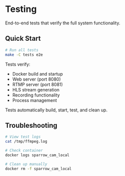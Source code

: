 # Testing

End-to-end tests that verify the full system functionality.

## Quick Start

```bash
# Run all tests
make -C tests e2e
```

Tests verify:
- Docker build and startup
- Web server (port 8080)
- RTMP server (port 8081)
- HLS stream generation
- Recording functionality
- Process management

Tests automatically build, start, test, and clean up.

## Troubleshooting

```bash
# View test logs
cat /tmp/ffmpeg.log

# Check container
docker logs sparrow_cam_local

# Clean up manually
docker rm -f sparrow_cam_local
```
